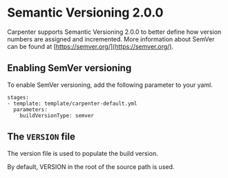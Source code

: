 # Semantic Versioning 2.0.0

Carpenter supports Semantic Versioning 2.0.0 to better define how version numbers are assigned and incremented. More information about SemVer can be found at [https://semver.org/](https://semver.org/).

## Enabling SemVer versioning

To enable SemVer versioning, add the following parameter to your yaml.

```
stages:
- template: template/carpenter-default.yml
  parameters:
    buildVersionType: semver
```

## The `VERSION` file

The version file is used to populate the build version.

By default, VERSION in the root of the source path is used.

